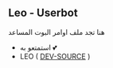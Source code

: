 ## Leo - Userbot

هنا تجد ملف اوامر البوت المساعد  

- استمتعو به 💕
- LEO ( [DEV-SOURCE](https://t.me/QHR_1) )
